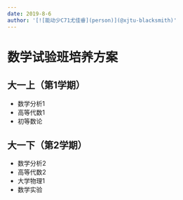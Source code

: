 ```yaml
---
date: 2019-8-6
author: '[![能动少C71尤佳睿](person)](@xjtu-blacksmith)'
---
```


# 数学试验班培养方案

## 大一上（第1学期）
- 数学分析1
- 高等代数1
- 初等数论

## 大一下（第2学期）
- 数学分析2
- 高等代数2
- 大学物理1
- 数学实验